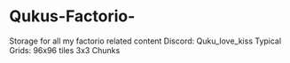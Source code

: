 # Qukus-Factorio-
Storage for all my factorio related content
Discord: Quku_love_kiss
Typical Grids: 96x96 tiles 3x3 Chunks
